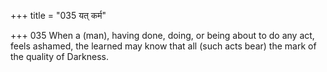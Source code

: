 +++
title = "035 यत् कर्म"

+++
035	When a (man), having done, doing, or being about to do any act, feels ashamed, the learned may know that all (such acts bear) the mark of the quality of Darkness.